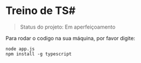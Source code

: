 # Treino de TS#

> Status do projeto: Em aperfeiçoamento

Para rodar o codigo na sua máquina, por favor digite: 

```
node app.js
npm install -g typescript
```
